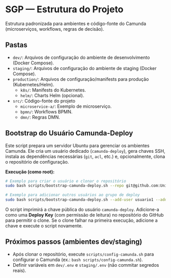 # SGP — Estrutura do Projeto

Estrutura padronizada para ambientes e código-fonte do Camunda (microserviços, workflows, regras de decisão).

## Pastas

- `dev/`: Arquivos de configuração do ambiente de desenvolvimento (Docker Compose).
- `staging/`: Arquivos de configuração do ambiente de staging (Docker Compose).
- `production/`: Arquivos de configuração/manifests para produção (Kubernetes/Helm).
  - `k8s/`: Manifests do Kubernetes.
  - `helm/`: Charts Helm (opcional).
- `src/`: Código-fonte do projeto
  - `microservice-a/`: Exemplo de microserviço.
  - `bpmn/`: Workflows BPMN.
  - `dmn/`: Regras DMN.

## Bootstrap do Usuário Camunda-Deploy
Este script prepara um servidor Ubuntu para gerenciar os ambientes Camunda. Ele cria um usuário dedicado (`camunda-deploy`), gera chaves SSH, instala as dependências necessárias (`git`, `acl`, etc.) e, opcionalmente, clona o repositório de configuração.

**Execução (como root):**
```bash
# Exemplo para criar o usuário e clonar o repositório
sudo bash scripts/bootstrap-camunda-deploy.sh --repo git@github.com:Unicoon-Protecao-Veicular/SGP.git

# Exemplo para adicionar outros usuários ao grupo de deploy
sudo bash scripts/bootstrap-camunda-deploy.sh --add-user usuario1 --add-user usuario2
```
O script imprimirá a chave pública do usuário `camunda-deploy`. Adicione-a como uma **Deploy Key** (com permissão de leitura) no repositório do GitHub para permitir o clone. Se o clone falhar na primeira execução, adicione a chave e execute o script novamente.

## Próximos passos (ambientes dev/staging)

- Após clonar o repositório, execute `scripts/config-camunda.sh` para configurar o Camunda (ex.: `bash scripts/config-camunda.sh`).
- Definir variáveis em `dev/.env` e `staging/.env` (não commitar segredos reais).
